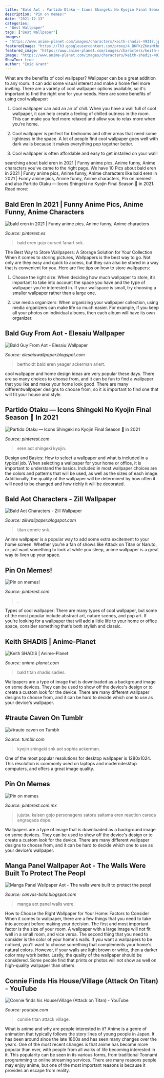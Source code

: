 ```yaml
---
title: "Bald Aot : Partido Otaku — Icons Shingeki No Kyojin Final Season 🙉 In 2021"
description: "Pin on memes!"
date: "2021-12-13"
categories:
- "Best Wallpaper"
tags: ["Best Wallpaper"]
images:
- "https://www.anime-planet.com/images/characters/keith-shadis-49317.jpg"
featuredImage: "https://lh3.googleusercontent.com/proxy/4_BKFKzZKnsNthmIZvx7asL1g55ZVSVYuiwR3KbkUxe4K5VykCdvl0_zem6HGXwPdl_h=w1200-h630-p-k-no-nu"
featured_image: "https://www.anime-planet.com/images/characters/keith-shadis-49317.jpg"
image: "https://www.anime-planet.com/images/characters/keith-shadis-49317.jpg"
ShowToc: true
author: "Enid Grant"
---
```



What are the benefits of cool wallpaper?
Wallpaper can be a great addition to any room. It can add some visual interest and make a home feel more inviting. There are a variety of cool wallpaper options available, so it's important to find the right one for your needs. Here are some benefits of using cool wallpaper: 
1. Cool wallpaper can add an air of chill. When you have a wall full of cool wallpaper, it can help create a feeling of chilled outness in the room. This can make you feel more relaxed and allow you to relax more when you're home. 

2. Cool wallpaper is perfect for bedrooms and other areas that need some lightness in the space. A lot of people find cool wallpaper goes well with dark walls because it makes everything pop together better. 

3. Cool wallpaper is often affordable and easy to get installed on your wall!

	

		
searching about bald eren in 2021 | Funny anime pics, Anime funny, Anime characters you've came to the right page. We have 10 Pics about bald eren in 2021 | Funny anime pics, Anime funny, Anime characters like bald eren in 2021 | Funny anime pics, Anime funny, Anime characters, Pin on memes! and also Partido Otaku — Icons Shingeki no Kyojin Final Season 🙉 in 2021. Read more:
		
    
## Bald Eren In 2021 | Funny Anime Pics, Anime Funny, Anime Characters

<img loading=lazy src="https://i.pinimg.com/originals/e5/80/e1/e580e1b6029f0d7eff0d21084e1a4eea.png" onerror="this.onerror=null;this.src='https://tse1.mm.bing.net/th?id=OIP.TP4HZbhTEZv2-bFNNe-xzgHaHZ&amp;pid=15.1';" alt="bald eren in 2021 | Funny anime pics, Anime funny, Anime characters">

_Source: pinterest.es_

>bald eren gojo cursed fanart snk. 

	

The Best Way to Store Wallpapers: A Storage Solution for Your Collection
When it comes to storing pictures, Wallpapers is the best way to go. Not only are they easy and quick to access, but they can also be stored in a way that is convenient for you. Here are five tips on how to store wallpapers:
1) Choose the right size: When deciding how much wallpaper to store, it’s important to take into account the space you have and the type of wallpaper you’re interested in. If your wallspace is small, try choosing a smaller wallpaper rather than a large one.

2) Use media organizers: When organizing your wallpaper collection, using media organizers can make life so much easier. For example, if you keep all your photos on individual albums, then each album will have its own organizer.

    
## Bald Guy From Aot - Elesaiu Wallpaper

<img loading=lazy src="https://pbs.twimg.com/media/DckjlS-X4AAjHqS.png" onerror="this.onerror=null;this.src='https://tse1.mm.bing.net/th?id=OIP.ZE_Vj9N4IU8Ti2hZKRIA6QHaLV&amp;pid=15.1';" alt="Bald Guy From Aot - Elesaiu Wallpaper">

_Source: elesaiuwallpaper.blogspot.com_

>bertholdt bald eren yeager ackerman arlert. 

	

cool wallpaper and home design ideas are very popular these days. There are so many choices to choose from, and it can be fun to find a wallpaper that you like and make your home look good. There are many differentwallpaper designs to choose from, so it is important to find one that will fit your house and style.

    
## Partido Otaku — Icons Shingeki No Kyojin Final Season 🙉 In 2021

<img loading=lazy src="https://i.pinimg.com/736x/e4/bc/d1/e4bcd1518178020c06c16211cb319006.jpg" onerror="this.onerror=null;this.src='https://tse3.mm.bing.net/th?id=OIP.Vq9W7KmsvHqRrp7FfPgX8wAAAA&amp;pid=15.1';" alt="Partido Otaku — Icons Shingeki no Kyojin Final Season 🙉 in 2021">

_Source: pinterest.com_

>eren aot shingeki kyojin. 

	

Design and Basics: How to select a wallpaper and what is included in a typical job.
When selecting a wallpaper for your home or office, it is important to understand the basics. Included in most wallpaper choices are the colors and patterns that will be used, as well as the sizes of each image. Additionally, the quality of the wallpaper will be determined by how often it will need to be changed and how richly it will be decorated.

    
## Bald Aot Characters - Zill Wallpaper

<img loading=lazy src="https://i.pinimg.com/originals/09/70/57/097057566109b67f7e302ae0b7e56ae9.jpg" onerror="this.onerror=null;this.src='https://tse1.mm.bing.net/th?id=OIP.jFQMe5WGB42j-b6WaaYo-gHaHa&amp;pid=15.1';" alt="Bald Aot Characters - Zill Wallpaper">

_Source: zillwallpaper.blogspot.com_

>titan connie snk. 

	

Anime wallpaper is a popular way to add some extra excitement to your home screen. Whether you’re a fan of shows like Attack on Titan or Naruto, or just want something to look at while you sleep, anime wallpaper is a great way to liven up your space.

    
## Pin On Memes!

<img loading=lazy src="https://i.pinimg.com/736x/ea/9e/39/ea9e3963585ce215f5f55c4a68a780a1.jpg" onerror="this.onerror=null;this.src='https://tse2.mm.bing.net/th?id=OIP.pD9d_2NcjzN4ZDWeaSX9KAHaEI&amp;pid=15.1';" alt="Pin on memes!">

_Source: pinterest.com_

>. 

	

Types of cool wallpaper:
There are many types of cool wallpaper, but some of the most popular include abstract art, nature scenes, and pop art. If you're looking for a wallpaper that will add a little life to your home or office space, consider something that's both stylish and classic.

    
## Keith SHADIS | Anime-Planet

<img loading=lazy src="https://www.anime-planet.com/images/characters/keith-shadis-49317.jpg" onerror="this.onerror=null;this.src='https://tse4.mm.bing.net/th?id=OIP.MM7BcxYrHHmRjaTeaeycYAAAAA&amp;pid=15.1';" alt="Keith SHADIS | Anime-Planet">

_Source: anime-planet.com_

>bald titan shadis sadies. 

	

Wallpapers are a type of image that is downloaded as a background image on some devices. They can be used to show off the device's design or to create a custom look for the device. There are many different wallpaper designs to choose from, and it can be hard to decide which one to use as your device's wallpaper.

    
## #traute Caven On Tumblr

<img loading=lazy src="https://64.media.tumblr.com/7f96b45a3e3f85ea4a6af1fa5e0ca294/e978d35e291e407b-87/s1280x1920/d25909ae0bd9c98d57ce139d594eb0801206ec45.png" onerror="this.onerror=null;this.src='https://tse4.mm.bing.net/th?id=OIP._1GA65xcFpDKjDRDoUoKpAHaEK&amp;pid=15.1';" alt="#traute caven on Tumblr">

_Source: tumblr.com_

>kyojin shingeki snk aot sophia ackerman. 

	

One of the most popular resolutions for desktop wallpaper is 1280x1024. This resolution is commonly used on laptops and moderndesktop computers, and offers a great image quality.

    
## Pin On Memes

<img loading=lazy src="https://i.pinimg.com/736x/cb/d4/20/cbd420b219d0e61c665fbb034d243747.jpg" onerror="this.onerror=null;this.src='https://tse4.mm.bing.net/th?id=OIP.PhMi75GKqKikaHg6yQ2A9QHaHa&amp;pid=15.1';" alt="Pin on memes">

_Source: pinterest.com.mx_

>jujutsu kaisen gojo personagens satoru saitama eren reaction careca engraçada dope. 

	

Wallpapers are a type of image that is downloaded as a background image on some devices. They can be used to show off the device's design or to create a custom look for the device. There are many different wallpaper designs to choose from, and it can be hard to decide which one to use as your device's wallpaper.

    
## Manga Panel Wallpaper Aot - The Walls Were Built To Protect The Peopl

<img loading=lazy src="https://lh3.googleusercontent.com/proxy/4_BKFKzZKnsNthmIZvx7asL1g55ZVSVYuiwR3KbkUxe4K5VykCdvl0_zem6HGXwPdl_h=w1200-h630-p-k-no-nu" onerror="this.onerror=null;this.src='https://tse3.mm.bing.net/th?id=OIP.xdBEsF-50cQBDEA-_HS0egHaD4&amp;pid=15.1';" alt="Manga Panel Wallpaper Aot - The walls were built to protect the peopl">

_Source: canvas-bald.blogspot.com_

>manga aot panel walls were. 

	

How to Choose the Right Wallpaper for Your Home: Factors to Consider
When it comes to wallpaper, there are a few things that you need to take into account before making your decision. The first and most important factor is the size of your room. A wallpaper with a large image will not fit well in a small room, and vice versa. 
The second thing that you need to consider is the color of your home's walls. If you want a wallpapers to be noticed, you'll want to choose something that complements your home's natural colors. However, if your walls are light brown or white, then a darker color may work better. 
Lastly, the quality of the wallpaper should be considered. Some people find that prints or photos will not show as well on high-quality wallpaper than others.

    
## Connie Finds His House/Village (Attack On Titan) - YouTube

<img loading=lazy src="https://i.ytimg.com/vi/Jq2fcTwPhS0/maxresdefault.jpg" onerror="this.onerror=null;this.src='https://tse1.mm.bing.net/th?id=OIP.Jmp9tuPEqml2RTWuf9ryjQHaEK&amp;pid=15.1';" alt="Connie finds his House/Village (Attack on Titan) - YouTube">

_Source: youtube.com_

>connie titan attack village. 

	

What is anime and why are people interested in it?
Anime is a genre of animation that typically follows the story lines of young people in Japan. It has been around since the late 1800s and has seen many changes over the years. One of the most recent changes is that anime has become more popular than ever, with people from all walks of life becoming interested in it. This popularity can be seen in its various forms, from traditional Toonami programming to online streaming services. There are many reasons people may enjoy anime, but one of the most important reasons is because it provides an escape from reality.

